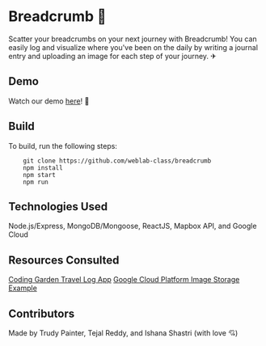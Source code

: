 # Breadcrumb 🍞

Scatter your breadcrumbs on your next journey with Breadcrumb! You can easily log and visualize where you've been on the daily by writing a journal entry and uploading an image for each step of your journey. ✈

## Demo

Watch our demo [here](https://vimeo.com/504940062)! 👀

## Build

To build, run the following steps: </br>

```
    git clone https://github.com/weblab-class/breadcrumb
    npm install
    npm start
    npm run
```

## Technologies Used

Node.js/Express, MongoDB/Mongoose, ReactJS, Mapbox API, and Google Cloud

## Resources Consulted

[Coding Garden Travel Log App](https://www.youtube.com/watch?v=5pQsl9u_10M)
[Google Cloud Platform Image Storage Example](https://github.com/weblab-workshops/gcp-example)

## Contributors

Made by Trudy Painter, Tejal Reddy, and Ishana Shastri (with love 💘)
